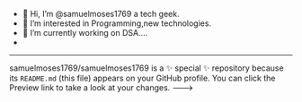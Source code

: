 - 👋 Hi, I’m @samuelmoses1769 a tech geek.
- 👀 I’m interested in Programming,new technologies.
- 🌱 I’m currently working on DSA....
- 
---
samuelmoses1769/samuelmoses1769 is a ✨ special ✨ repository because its `README.md` (this file) appears on your GitHub profile.
You can click the Preview link to take a look at your changes.
--->
